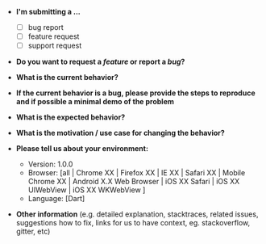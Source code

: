 - **I'm submitting a ...**

  - [ ] bug report
  - [ ] feature request
  - [ ] support request

- **Do you want to request a _feature_ or report a _bug_?**

- **What is the current behavior?**

- **If the current behavior is a bug, please provide the steps to reproduce and if possible a minimal demo of the problem**

- **What is the expected behavior?**

- **What is the motivation / use case for changing the behavior?**

- **Please tell us about your environment:**

  - Version: 1.0.0
  - Browser: [all | Chrome XX | Firefox XX | IE XX | Safari XX | Mobile Chrome XX | Android X.X Web Browser | iOS XX Safari | iOS XX UIWebView | iOS XX WKWebView ]
  - Language: [Dart]

- **Other information** (e.g. detailed explanation, stacktraces, related issues, suggestions how to fix, links for us to have context, eg. stackoverflow, gitter, etc)
